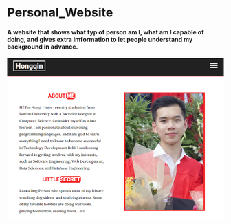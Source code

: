 # Personal_Website
<h4> A website that shows what typ of person am I, what am I capable of doing, and gives extra imformation to let people understand my background in advance. </h4>
 
<img src="image.png">

